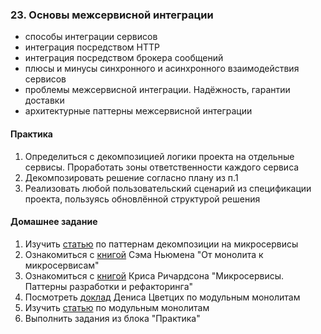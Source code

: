 ### 23. Основы межсервисной интеграции
- способы интеграции сервисов
- интеграция посредством HTTP
- интеграция посредством брокера сообщений
- плюсы и минусы синхронного и асинхронного взаимодействия сервисов
- проблемы межсервисной интеграции. Надёжность, гарантии доставки
- архитектурные паттерны межсервисной интеграции

#### Практика
1. Определиться с декомпозицией логики проекта на отдельные сервисы. Проработать зоны ответственности каждого сервиса
2. Декомпозировать решение согласно плану из п.1
3. Реализовать любой пользовательский сценарий из спецификации проекта, пользуясь обновлённой структурой решения

#### Домашнее задание
1. Изучить [статью](https://cloud.vk.com/blog/26-osnovnyh-patternov-mikroservisnoj-razrabotki) по паттернам декомпозиции на микросервисы
2. Ознакомиться с [книгой](https://www.ozon.ru/product/ot-monolita-k-mikroservisam-nyumen-s-225789150/) Сэма Ньюмена "От монолита к микросервисам"
3. Ознакомиться с [книгой](https://www.ozon.ru/category/microservices-patterns/) Криса Ричардсона "Микросервисы. Паттерны разработки и рефакторинга"
4. Посмотреть [доклад](https://www.youtube.com/watch?v=MBZLYQ84ieY) Дениса Цветцих по модульным монолитам
5. Изучить [статью](https://habr.com/ru/companies/dododev/articles/650721/) по модульным монолитам
6. Выполнить задания из блока "Практика"
